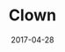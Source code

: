 ---
title: Clown
date: '2017-04-28'
thumb_image: images/mar-2yo/clown.jpg
thumb_image_alt: Clown
image: images/mar-2yo/clown.jpg
image_alt: Clown
template: project
---	